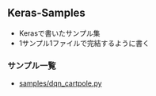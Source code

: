 ## Keras-Samples

- Kerasで書いたサンプル集
- 1サンプル1ファイルで完結するように書く

### サンプル一覧

- [samples/dqn_cartpole.py](DQNアルゴリズムで倒立振子を解く)
